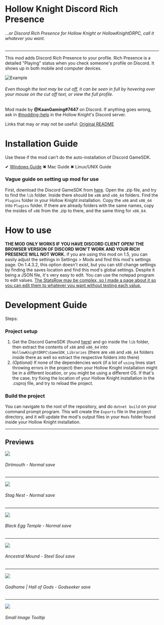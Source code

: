 ﻿



# Hollow Knight Discord Rich Presence
###### ...or Discord Rich Presence for Hollow Knight or HollowKnightDRPC, call it whatever you want.

---

This mod adds Discord Rich Presence to your profile. Rich Presence is a detailed "Playing" status when you check someone's profile on Discord. It shows up in both mobile and computer devices.

![Example](https://i.ibb.co/421PW5x/resim-2021-12-17-191656.png)
###### Even though the text may be cut off, it can be seen in full by hovering over your mouse on the cut off text, or view the full profile.

Mod made by __@KaanGaming#7447__ on Discord.
If anything goes wrong, ask in [#modding-help](https://discord.com/channels/283467363729408000/462200562620825600) in the Hollow Knight's Discord server.

Links that may or may not be useful:
[Original README](https://github.com/KaanGaming/HollowKnightDRPC/blob/main/ModInstallerReadme.txt)

# Installation Guide
Use these if the mod can't do the auto-installation of Discord GameSDK.

✔ [Windows Guide](https://kaangaming.github.io/HollowKnightDRPC/guide/Guide.html)
✖ Mac Guide
✖ Linux/UNIX Guide 

### Vague guide on setting up mod for use
First, download the Discord GameSDK from [here](https://discord.com/developers/docs/game-sdk/sdk-starter-guide). Open the .zip file, and try to find the `lib` folder. Inside there should be `x86` and `x86_64` folders. Find the `Plugins` folder in your Hollow Knight installation. Copy the `x86` and `x86_64` into `Plugins` folder. If there are already folders with the same names, copy the insides of `x86` from the .zip to there, and the same thing for `x86_64`.


# How to use
**THE MOD ONLY WORKS IF YOU HAVE DISCORD CLIENT OPEN! THE BROWSER VERSION OF DISCORD WON'T WORK AND YOUR RICH PRESENCE WILL NOT WORK.** If you are using this mod on 1.5, you can easily adjust the settings in Settings > Mods and find this mod's settings page. On 1.4.3.2, this option doesn't exist, but you can still change settings by finding the saves location and find this mod's global settings. Despite it being a JSON file, it's very easy to edit. You can use the notepad program to edit values. [The StatsRow may be complex, so I made a page about it so you can edit them to whatever you want without testing each value.](https://github.com/KaanGaming/HollowKnightDRPC/blob/main/StatsRowValues.md)

# Development Guide

Steps:
### Project setup
1. Get the Discord GameSDK (found [here](https://discord.com/developers/docs/game-sdk/sdk-starter-guide)) and go inside the `lib` folder, then extract the contents of `x86` and `x86_64` into `HollowKnightDRPC\GameSDK_Libraries` (there are `x86` and `x86_64` folders inside there as well so extract the respective folders into there)
2. *(Optional)* If none of the dependencies work (if a lot of `using` lines start throwing errors in the project) then your Hollow Knight installation might be in a different location, or you might be using a different OS. If that's the case, try fixing the location of your Hollow Knight installation in the .csproj file, and try to reload the project.

### Build the project
You can navigate to the root of the repository, and do `dotnet build` on your command prompt program. This will create the `Exports` file in the project directory, and it will update the mod's output files in your `Mods` folder found inside your Hollow Knight installation.

---

## Previews

![](https://i.ibb.co/0n08pWj/prev1.png)
###### Dirtmouth - Normal save
---
![](https://i.ibb.co/7z2Yr5C/prev2.png)
###### Stag Nest - Normal save
---
![](https://i.ibb.co/9rYZJ3K/prev3.png)
###### Black Egg Temple - Normal save
---
![](https://i.ibb.co/Z6XXTsF/prev4.png)
###### Ancestral Mound - Steel Soul save
---
![](https://i.ibb.co/Zc1FhMG/prev5.png)
###### Godhome | Hall of Gods - Godseeker save
---
![](https://i.ibb.co/6txKTkq/prev6.png)
###### Small Image Tooltip
